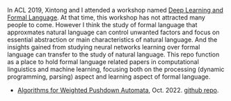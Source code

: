 
In ACL 2019, Xintong and I attended a workshop named [Deep Learning and Formal Language](https://sites.google.com/view/delfol-workshop-acl19).
At that time, this workshop has not attracted many people to come.
However I think the study of formal language that approxmates natural language can control unwanted factors and focus on essential abstraction or main characteristics of natural language.
And the insights gained from studying neural networks learning over formal language can transfer to the study of natural language.
This repo function as a place to hold formal language related papers in computational linguistics and machine learning, focusing both on the processing (dynamic programming, parsing) aspect and learning aspect of formal language.

- [Algorithms for Weighted Pushdown Automata](https://arxiv.org/pdf/2210.06884.pdf), Oct. 2022. [github repo](https://github.com/rycolab/wpda).
